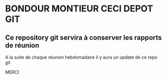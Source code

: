 # BONDOUR MONTIEUR CECI DEPOT GIT

## Ce repository git servira à conserver les rapports de réunion 

A la suite de chaque réunion hebdomadaire il y aura un update de ce repo git

MERCI